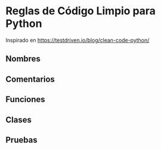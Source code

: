 # Reglas de Código Limpio para Python

Inspirado en https://testdriven.io/blog/clean-code-python/ 

## Nombres

## Comentarios

## Funciones

## Clases

## Pruebas
